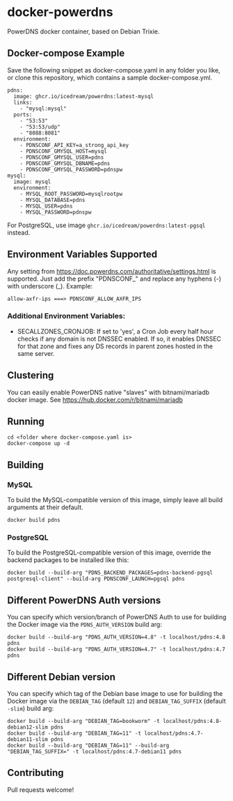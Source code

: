 # docker-powerdns
PowerDNS docker container, based on Debian Trixie.

## Docker-compose Example

Save the following snippet as docker-compose.yaml in any folder you like, or clone this repository, which contains a sample docker-compose.yml.

```
pdns:
  image: ghcr.io/icedream/powerdns:latest-mysql
  links:
    - "mysql:mysql"
  ports:
    - "53:53"
    - "53:53/udp"
    - "8088:8081"
  environment:
    - PDNSCONF_API_KEY=a_strong_api_key
    - PDNSCONF_GMYSQL_HOST=mysql
    - PDNSCONF_GMYSQL_USER=pdns
    - PDNSCONF_GMYSQL_DBNAME=pdns
    - PDNSCONF_GMYSQL_PASSWORD=pdnspw
mysql:
  image: mysql
  environment:
    - MYSQL_ROOT_PASSWORD=mysqlrootpw
    - MYSQL_DATABASE=pdns
    - MYSQL_USER=pdns
    - MYSQL_PASSWORD=pdnspw
```

For PostgreSQL, use image `ghcr.io/icedream/powerdns:latest-pgsql` instead.

## Environment Variables Supported

Any setting from https://doc.powerdns.com/authoritative/settings.html is supported. Just add the prefix "PDNSCONF\_" and replace any hyphens (-) with underscore (\_). Example: 

``` allow-axfr-ips ===> PDNSCONF_ALLOW_AXFR_IPS ```

### Additional Environment Variables:

 - SECALLZONES_CRONJOB: If set to 'yes', a Cron Job every half hour checks if any domain is not DNSSEC enabled. If so, it enables DNSSEC for that zone and fixes any DS records in parent zones hosted in the same server.

## Clustering

You can easily enable PowerDNS native "slaves" with bitnami/mariadb docker image. 
See <https://hub.docker.com/r/bitnami/mariadb>

## Running

```
cd <folder where docker-compose.yaml is>
docker-compose up -d
```

## Building

### MySQL

To build the MySQL-compatible version of this image, simply leave all build arguments at their default.

```
docker build pdns
```

### PostgreSQL

To build the PostgreSQL-compatible version of this image, override the backend packages to be installed like this:

```
docker build --build-arg "PDNS_BACKEND_PACKAGES=pdns-backend-pgsql postgresql-client" --build-arg PDNSCONF_LAUNCH=pgsql pdns
```

## Different PowerDNS Auth versions

You can specify which version/branch of PowerDNS Auth to use for building the Docker image via the `PDNS_AUTH_VERSION` build arg:

```
docker build --build-arg "PDNS_AUTH_VERSION=4.8" -t localhost/pdns:4.8 pdns
docker build --build-arg "PDNS_AUTH_VERSION=4.7" -t localhost/pdns:4.7 pdns
```

## Different Debian version

You can specify which tag of the Debian base image to use for building the Docker image via the `DEBIAN_TAG` (default `12`) and `DEBIAN_TAG_SUFFIX` (default `-slim`) build arg:

```
docker build --build-arg "DEBIAN_TAG=bookworm" -t localhost/pdns:4.8-debian12-slim pdns
docker build --build-arg "DEBIAN_TAG=11" -t localhost/pdns:4.7-debian11-slim pdns
docker build --build-arg "DEBIAN_TAG=11" --build-arg "DEBIAN_TAG_SUFFIX=" -t localhost/pdns:4.7-debian11 pdns
```

## Contributing

Pull requests welcome!
